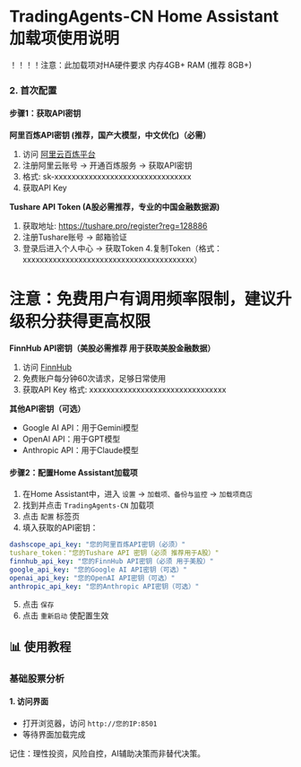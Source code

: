 # TradingAgents-CN Home Assistant 加载项使用说明

！！！！注意：此加载项对HA硬件要求 内存4GB+ RAM (推荐 8GB+)



### 2. 首次配置

#### 步骤1：获取API密钥

**阿里百炼API密钥 (推荐，国产大模型，中文优化)（必需）**
1. 访问 [阿里云百炼平台](https://dashscope.aliyun.com/)
2. 注册阿里云账号 -> 开通百炼服务 -> 获取API密钥
3. 格式: sk-xxxxxxxxxxxxxxxxxxxxxxxxxxxxxxxx
4. 获取API Key

**Tushare API Token (A股必需推荐，专业的中国金融数据源)**
1. 获取地址: https://tushare.pro/register?reg=128886
2. 注册Tushare账号 -> 邮箱验证
3. 登录后进入个人中心 -> 获取Token
4.复制Token（格式：xxxxxxxxxxxxxxxxxxxxxxxxxxxxxxxxxxxxxxxx）
# 注意：免费用户有调用频率限制，建议升级积分获得更高权限

**FinnHub API密钥（美股必需推荐 用于获取美股金融数据）**
1. 访问 [FinnHub](https://finnhub.io/)
2. 免费账户每分钟60次请求，足够日常使用
3. 获取API Key 格式: xxxxxxxxxxxxxxxxxxxxxxxxxxxxxxxx



**其他API密钥（可选）**
- Google AI API：用于Gemini模型
- OpenAI API：用于GPT模型
- Anthropic API：用于Claude模型

#### 步骤2：配置Home Assistant加载项
1. 在Home Assistant中，进入 `设置` → `加载项、备份与监控` → `加载项商店`
2. 找到并点击 `TradingAgents-CN` 加载项
3. 点击 `配置` 标签页
4. 填入获取的API密钥：
```yaml
dashscope_api_key: "您的阿里百炼API密钥（必须）"
tushare_token："您的Tushare API 密钥（必须 推荐用于A股）"
finnhub_api_key: "您的FinnHub API密钥（必须 用于美股）"
google_api_key: "您的Google AI API密钥（可选）"
openai_api_key: "您的OpenAI API密钥（可选）"
anthropic_api_key: "您的Anthropic API密钥（可选）"
```
5. 点击 `保存`
6. 点击 `重新启动` 使配置生效

## 📊 使用教程

### 基础股票分析

#### 1. 访问界面
- 打开浏览器，访问 `http://您的IP:8501`
- 等待界面加载完成


记住：理性投资，风险自控，AI辅助决策而非替代决策。